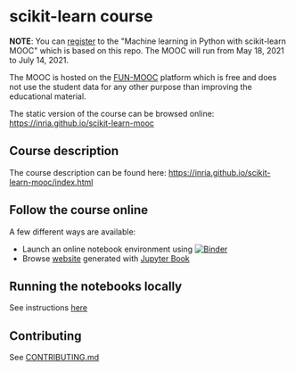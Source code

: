 # scikit-learn course

**NOTE**: You can [register](https://www.fun-mooc.fr/en/courses/machine-learning-python-scikit-learn)
to the "Machine learning in Python with scikit-learn MOOC" which is based on
this repo. The MOOC will run from May 18, 2021 to July 14, 2021.

The MOOC is hosted on the [FUN-MOOC](https://fun-mooc.fr/) platform which
is free and does not use the student data for any other purpose than improving
the educational material.

The static version of the course can be browsed online: https://inria.github.io/scikit-learn-mooc

## Course description

The course description can be found here:
https://inria.github.io/scikit-learn-mooc/index.html

## Follow the course online

A few different ways are available:
- Launch an online notebook environment using [![Binder](https://mybinder.org/badge_logo.svg)](
               https://mybinder.org/v2/gh/INRIA/scikit-learn-mooc/master)
- Browse [website](https://inria.github.io/scikit-learn-mooc) generated with
  [Jupyter Book](https://jupyterbook.org/)

## Running the notebooks locally

See instructions [here](./local-install-instructions.md)

## Contributing

See [CONTRIBUTING.md](CONTRIBUTING.md)
